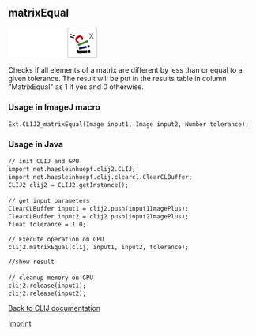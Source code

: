 ## matrixEqual
<img src="images/mini_empty_logo.png"/><img src="images/mini_empty_logo.png"/><img src="images/mini_clijx_logo.png"/>

Checks if all elements of a matrix are different by less than or equal to a given tolerance.
The result will be put in the results table in column "MatrixEqual" as 1 if yes and 0 otherwise.

### Usage in ImageJ macro
```
Ext.CLIJ2_matrixEqual(Image input1, Image input2, Number tolerance);
```


### Usage in Java
```
// init CLIJ and GPU
import net.haesleinhuepf.clij2.CLIJ;
import net.haesleinhuepf.clij.clearcl.ClearCLBuffer;
CLIJ2 clij2 = CLIJ2.getInstance();

// get input parameters
ClearCLBuffer input1 = clij2.push(input1ImagePlus);
ClearCLBuffer input2 = clij2.push(input2ImagePlus);
float tolerance = 1.0;
```

```
// Execute operation on GPU
clij2.matrixEqual(clij, input1, input2, tolerance);
```

```
//show result

// cleanup memory on GPU
clij2.release(input1);
clij2.release(input2);
```


[Back to CLIJ documentation](https://clij.github.io/)

[Imprint](https://clij.github.io/imprint)
